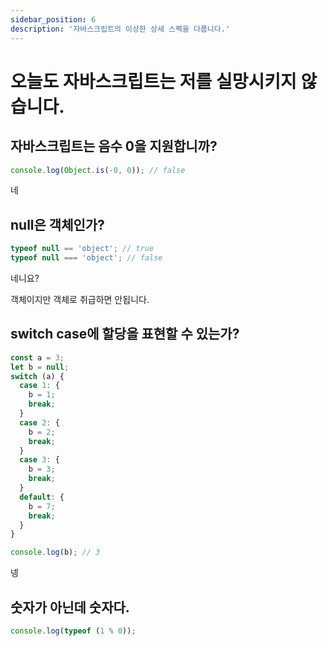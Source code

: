 ```yaml
---
sidebar_position: 6
description: '자바스크립트의 이상한 상세 스펙을 다룹니다.'
---
```


# 오늘도 자바스크립트는 저를 실망시키지 않습니다.

## 자바스크립트는 음수 0을 지원합니까?

```js
console.log(Object.is(-0, 0)); // false
```

네

## null은 객체인가?

```js
typeof null == 'object'; // true
typeof null === 'object'; // false
```

네니요?

객체이지만 객체로 취급하면 안됩니다.

## switch case에 할당을 표현할 수 있는가?

```js
const a = 3;
let b = null;
switch (a) {
  case 1: {
    b = 1;
    break;
  }
  case 2: {
    b = 2;
    break;
  }
  case 3: {
    b = 3;
    break;
  }
  default: {
    b = 7;
    break;
  }
}

console.log(b); // 3
```

넹

## 숫자가 아닌데 숫자다.

```js
console.log(typeof (1 % 0));
```
